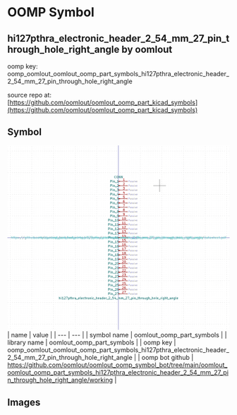 # OOMP Symbol  
## hi127pthra_electronic_header_2_54_mm_27_pin_through_hole_right_angle  by oomlout  
  
oomp key: oomp_oomlout_oomlout_oomp_part_symbols_hi127pthra_electronic_header_2_54_mm_27_pin_through_hole_right_angle  
  
source repo at: [https://github.com/oomlout/oomlout_oomp_part_kicad_symbols](https://github.com/oomlout/oomlout_oomp_part_kicad_symbols)  
## Symbol  
  
[![working.png](working_600.png)](working.png)  
| name | value | 
| --- | --- | 
| symbol name | oomlout_oomp_part_symbols | 
| library name | oomlout_oomp_part_symbols | 
| oomp key | oomp_oomlout_oomlout_oomp_part_symbols_hi127pthra_electronic_header_2_54_mm_27_pin_through_hole_right_angle | 
| oomp bot github | https://github.com/oomlout/oomlout_oomp_symbol_bot/tree/main/oomlout_oomlout_oomp_part_symbols_hi127pthra_electronic_header_2_54_mm_27_pin_through_hole_right_angle/working | 
## Images  
